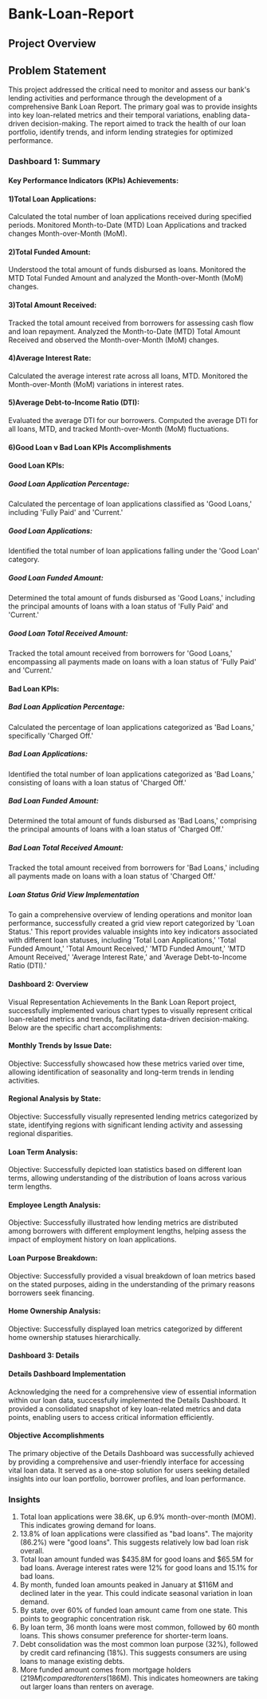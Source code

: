 # Bank-Loan-Report

## Project Overview

## Problem Statement
This project addressed the critical need to monitor and assess our bank's lending activities and performance through the development of a comprehensive Bank Loan Report. The primary goal was to provide insights into key loan-related metrics and their temporal variations, enabling data-driven decision-making. The report aimed to track the health of our loan portfolio, identify trends, and inform lending strategies for optimized performance.

### Dashboard 1: Summary
#### Key Performance Indicators (KPIs) Achievements:
#### 1)Total Loan Applications:
Calculated the total number of loan applications received during specified periods.
Monitored Month-to-Date (MTD) Loan Applications and tracked changes Month-over-Month (MoM).

#### 2)Total Funded Amount:
Understood the total amount of funds disbursed as loans.
Monitored the MTD Total Funded Amount and analyzed the Month-over-Month (MoM) changes.

#### 3)Total Amount Received:
Tracked the total amount received from borrowers for assessing cash flow and loan repayment.
Analyzed the Month-to-Date (MTD) Total Amount Received and observed the Month-over-Month (MoM) changes.

#### 4)Average Interest Rate:
Calculated the average interest rate across all loans, MTD.
Monitored the Month-over-Month (MoM) variations in interest rates.

#### 5)Average Debt-to-Income Ratio (DTI):
Evaluated the average DTI for our borrowers.
Computed the average DTI for all loans, MTD, and tracked Month-over-Month (MoM) fluctuations.

#### 6)Good Loan v Bad Loan KPIs Accomplishments
#### Good Loan KPIs:
##### Good Loan Application Percentage:
Calculated the percentage of loan applications classified as 'Good Loans,' including 'Fully Paid' and 'Current.'

##### Good Loan Applications:
Identified the total number of loan applications falling under the 'Good Loan' category.

##### Good Loan Funded Amount:
Determined the total amount of funds disbursed as 'Good Loans,' including the principal amounts of loans with a loan status of 'Fully Paid' and 'Current.'

##### Good Loan Total Received Amount:
Tracked the total amount received from borrowers for 'Good Loans,' encompassing all payments made on loans with a loan status of 'Fully Paid' and 'Current.'
#### Bad Loan KPIs:
##### Bad Loan Application Percentage:
Calculated the percentage of loan applications categorized as 'Bad Loans,' specifically 'Charged Off.'
##### Bad Loan Applications:
Identified the total number of loan applications categorized as 'Bad Loans,' consisting of loans with a loan status of 'Charged Off.'

##### Bad Loan Funded Amount:
Determined the total amount of funds disbursed as 'Bad Loans,' comprising the principal amounts of loans with a loan status of 'Charged Off.'

##### Bad Loan Total Received Amount:
Tracked the total amount received from borrowers for 'Bad Loans,' including all payments made on loans with a loan status of 'Charged Off.'

##### Loan Status Grid View Implementation
To gain a comprehensive overview of lending operations and monitor loan performance, successfully created a grid view report categorized by 'Loan Status.' This report provides valuable insights into key indicators associated with different loan statuses, including 'Total Loan Applications,' 'Total Funded Amount,' 'Total Amount Received,' 'MTD Funded Amount,' 'MTD Amount Received,' 'Average Interest Rate,' and 'Average Debt-to-Income Ratio (DTI).'

#### Dashboard 2: Overview
Visual Representation Achievements
In the Bank Loan Report project, successfully implemented various chart types to visually represent critical loan-related metrics and trends, facilitating data-driven decision-making. Below are the specific chart accomplishments:

#### Monthly Trends by Issue Date:
Objective: Successfully showcased how these metrics varied over time, allowing identification of seasonality and long-term trends in lending activities.

#### Regional Analysis by State:
Objective: Successfully visually represented lending metrics categorized by state, identifying regions with significant lending activity and assessing regional disparities.

#### Loan Term Analysis:
Objective: Successfully depicted loan statistics based on different loan terms, allowing understanding of the distribution of loans across various term lengths.

#### Employee Length Analysis:
Objective: Successfully illustrated how lending metrics are distributed among borrowers with different employment lengths, helping assess the impact of employment history on loan applications.

#### Loan Purpose Breakdown:
Objective: Successfully provided a visual breakdown of loan metrics based on the stated purposes, aiding in the understanding of the primary reasons borrowers seek financing.

#### Home Ownership Analysis:
Objective: Successfully displayed loan metrics categorized by different home ownership statuses hierarchically.

#### Dashboard 3: Details
#### Details Dashboard Implementation
Acknowledging the need for a comprehensive view of essential information within our loan data, successfully implemented the Details Dashboard. It provided a consolidated snapshot of key loan-related metrics and data points, enabling users to access critical information efficiently.

#### Objective Accomplishments
The primary objective of the Details Dashboard was successfully achieved by providing a comprehensive and user-friendly interface for accessing vital loan data. It served as a one-stop solution for users seeking detailed insights into our loan portfolio, borrower profiles, and loan performance.

### Insights
1. Total loan applications were 38.6K, up 6.9% month-over-month (MOM). This indicates growing demand for loans.
2. 13.8% of loan applications were classified as "bad loans". The majority (86.2%) were "good loans". This suggests relatively low bad loan risk overall.
3. Total loan amount funded was $435.8M for good loans and $65.5M for bad loans. Average interest rates were 12% for good loans and 15.1% for bad loans.
4. By month, funded loan amounts peaked in January at $116M and declined later in the year. This could indicate seasonal variation in loan demand.  
5. By state, over 60% of funded loan amount came from one state. This points to geographic concentration risk.
6. By loan term, 36 month loans were most common, followed by 60 month loans. This shows consumer preference for shorter-term loans.  
7. Debt consolidation was the most common loan purpose (32%), followed by credit card refinancing (18%). This suggests consumers are using loans to manage existing debts.
8. More funded amount comes from mortgage holders ($219M) compared to renters ($186M). This indicates homeowners are taking out larger loans than renters on average.
